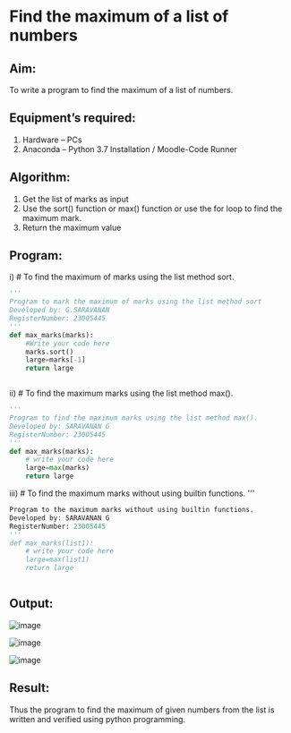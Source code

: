 # Find the maximum of a list of numbers
## Aim:
To write a program to find the maximum of a list of numbers.
## Equipment’s required:
1.	Hardware – PCs
2.	Anaconda – Python 3.7 Installation / Moodle-Code Runner
## Algorithm:
1.	Get the list of marks as input
2.	Use the sort() function or max() function or use the for loop to find the maximum mark.
3.	Return the maximum value
## Program:

i)	# To find the maximum of marks using the list method sort.
```Python
''' 
Program to mark the maximum of marks using the list method sort
Developed by: G.SARAVANAN
RegisterNumber: 23005445
'''
def max_marks(marks):
    #Write your code here
    marks.sort()
    large=marks[-1]
    return large



```

ii)	# To find the maximum marks using the list method max().
```Python
''' 
Program to find the maximum marks using the list method max().
Developed by: SARAVANAN G
RegisterNumber: 23005445
'''
def max_marks(marks):
    # write your code here
    large=max(marks)
    return large


```

iii) # To find the maximum marks without using builtin functions.
'''
```Python
Program to the maximum marks without using builtin functions.
Developed by: SARAVANAN G
RegisterNumber: 23005445
'''
def max_marks(list1):
    # write your code here
    large=max(list1)
    return large



```

## Output:
![image](https://github.com/Saravanan2512/FindMaximum/assets/144979117/36192ba0-a82d-42c1-bbb0-642b215745e7)

![image](https://github.com/Saravanan2512/FindMaximum/assets/144979117/ec92aa26-d4dd-4215-9527-0f02c3d30e66)

![image](https://github.com/Saravanan2512/FindMaximum/assets/144979117/15313acc-f49a-4d93-96f8-e57817e5e0fe)

## Result:
Thus the program to find the maximum of given numbers from the list is written and verified using python programming.
